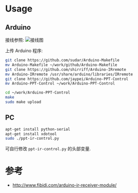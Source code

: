 
Usage
=====

Arduino
-------

接线参照:
![接线图](http://www.fibidi.com/wp-content/uploads/2013/05/Arduino+IR-Receiver2.jpg)


上传 Arduino 程序:
```sh
git clone https://github.com/sudar/Arduino-Makefile
mv Arduino-Makefile ~/work/github/Arduino-Makefile
git clone https://github.com/shirriff/Arduino-IRremote
mv Arduino-IRremote /usr/share/arduino/libraries/IRremote
git clone https://github.com/jaypei/Arduino-PPT-Control
mv Arduino-PPT-Control ~/work/Arduino-PPT-Control

cd ~/work/Arduino-PPT-Control
make
sudo make upload
```


PC
--

```sh
apt-get install python-serial
apt-get install xdotool
sudo ./ppt-ir-control.py
```

可自行修改 `ppt-ir-control.py` 的头部变量.


参考
====

* http://www.fibidi.com/arduino-ir-receiver-module/
